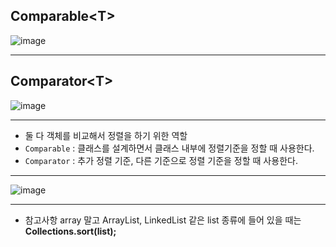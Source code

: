 ## Comparable\<T>

![image](https://user-images.githubusercontent.com/63832678/129515155-c3ecc2fe-8d2b-42cb-9ea9-e993e32d9f7e.png)


---

## Comparator\<T>

![image](https://user-images.githubusercontent.com/63832678/129515329-67b50183-b0f0-416b-9590-14a72c774d38.png)

---

- 둘 다 객체를 비교해서 정렬을 하기 위한 역할
- `Comparable` : 클래스를 설계하면서 클래스 내부에 정렬기준을 정할 때 사용한다.
- `Comparator` : 추가 정렬 기준, 다른 기준으로 정렬 기준을 정할 때 사용한다.

---

![image](https://user-images.githubusercontent.com/63832678/129515493-5b6e2dee-6ac1-4b77-8dcf-36032302f065.png)

---

- 참고사항
		array 말고 ArrayList, LinkedList 같은 list 종류에 들어 있을 때는
	    **Collections.sort(list);**